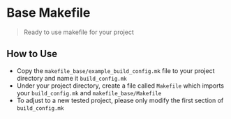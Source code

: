 # Base Makefile
> Ready to use makefile for your project
## How to Use 
- Copy the `makefile_base/example_build_config.mk` file to your project directory and name it `build_config.mk`
- Under your project directory, create a file called `Makefile` which imports your `build_config.mk` and `makefile_base/Makefile`
- To adjust to a new tested project, please only modify the first section of `build_config.mk`
